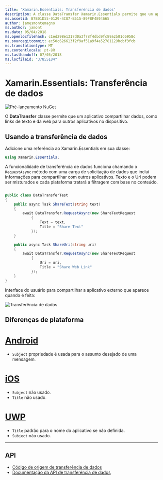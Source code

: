 ```yaml
---
title: 'Xamarin.Essentials: Transferência de dados'
description: A classe DataTransfer Xamarin.Essentials permite que um aplicativo compartilhar dados, como links de texto e da web para outros aplicativos no dispositivo.
ms.assetid: B7B01D55-0129-4C87-B515-89F8F4E94665
author: jamesmontemagno
ms.author: jamont
ms.date: 05/04/2018
ms.openlocfilehash: c1ed298e1317d0a3f78f4dbd9fc89a2b01c6958c
ms.sourcegitcommit: ec50c626613f2f9af51a9f4a52781129bcbf3fcb
ms.translationtype: MT
ms.contentlocale: pt-BR
ms.lasthandoff: 07/05/2018
ms.locfileid: "37855104"
---
```

# <a name="xamarinessentials-data-transfer"></a>Xamarin.Essentials: Transferência de dados

![Pré-lançamento NuGet](~/media/shared/pre-release.png)

O **DataTransfer** classe permite que um aplicativo compartilhar dados, como links de texto e da web para outros aplicativos no dispositivo.

## <a name="using-data-transfer"></a>Usando a transferência de dados

Adicione uma referência ao Xamarin.Essentials em sua classe:

```csharp
using Xamarin.Essentials;
```

A funcionalidade de transferência de dados funciona chamando o `RequestAsync` método com uma carga de solicitação de dados que inclui informações para compartilhar com outros aplicativos. Texto e o Uri podem ser misturados e cada plataforma tratará a filtragem com base no conteúdo.

```csharp

public class DataTransferTest
{
    public async Task ShareText(string text)
    {
        await DataTransfer.RequestAsync(new ShareTextRequest
            {
                Text = text,
                Title = "Share Text"
            });
    }

    public async Task ShareUri(string uri)
    {
        await DataTransfer.RequestAsync(new ShareTextRequest
            {
                Uri = uri,
                Title = "Share Web Link"
            });
    }
}
```

Interface do usuário para compartilhar a aplicativo externo que aparece quando é feita:

![Transferência de dados](data-transfer-images/data-transfer.png)

## <a name="platform-differences"></a>Diferenças de plataforma

# <a name="androidtabandroid"></a>[Android](#tab/android)

* `Subject` propriedade é usada para o assunto desejado de uma mensagem.

# <a name="iostabios"></a>[iOS](#tab/ios)

* `Subject` não usado.
* `Title` não usado. 

# <a name="uwptabuwp"></a>[UWP](#tab/uwp)

* `Title` padrão para o nome do aplicativo se não definida.
* `Subject` não usado.

-----

## <a name="api"></a>API

- [Código de origem de transferência de dados](https://github.com/xamarin/Essentials/tree/master/Xamarin.Essentials/DataTransfer)
- [Documentação da API de transferência de dados](xref:Xamarin.Essentials.DataTransfer)
